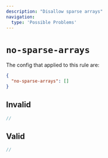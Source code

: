 ```yaml
---
description: "Disallow sparse arrays"
navigation:
  type: 'Possible Problems'
---
```


# `no-sparse-arrays`

The config that applied to this rule are:

```json
{
  "no-sparse-arrays": []
}
```

## Invalid

```js invalid
//
```

## Valid

```js valid
//
```
  